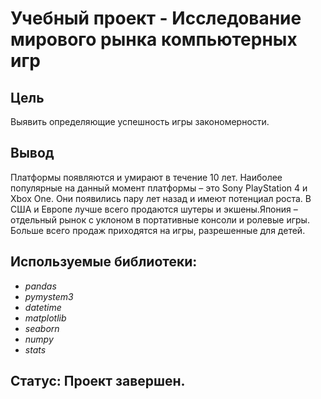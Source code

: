 # Учебный проект - Исследование мирового рынка компьютерных игр
## Цель

Выявить определяющие успешность игры закономерности.

## Вывод

Платформы появляются и умирают в течение 10 лет. Наиболее популярные на данный момент платформы – это Sony PlayStation 4 и Xbox One. Они появились пару лет назад и имеют потенциал роста. В США и Европе лучше всего продаются шутеры и экшены.Япония – отдельный рынок с уклоном в портативные консоли и ролевые игры. Больше всего продаж приходятся на игры, разрешенные для детей.

## Используемые библиотеки:
- *pandas*
- *pymystem3*
- *datetime*
- *matplotlib*
- *seaborn*
- *numpy*
- *stats*

## Статус: Проект завершен.
